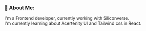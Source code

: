 ### 💫 About Me:
I'm a Frontend developer, currently working with Siliconverse.<br>I'm currently learning about Acertenity UI and Tailwind css in React.



 
 
